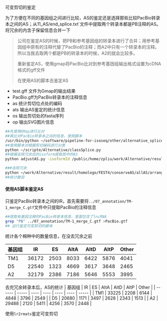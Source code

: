 可变剪切的鉴定

为了方便在不同的基因组之间进行比较，AS的鉴定还是选择那些比较PacBio转录本之间的AS；从11_AS/end_splice.txt`文件中提取两个转录本都是PB注释的AS。将冗余的内含子保留信息合并一下

> 公司在鉴定AS的时候，把PB和参考基因组的转录本进行了合并；用参考基因组中原有的注释代替了PacBio的注释；而A2中只有一个转录本的注释。所以当我去取两个都是PB的转录本的时候，A2的就会比较多。
>
> 重新鉴定AS，使用gmap将PacBio比对到参考基因组输出格式设置为cDNA格式的gff文件
>
> 在使用AS的脚本去鉴定AS

+ test.gff 文件为Gmap的输出结果
+ PacBio.gff为PacBio转录本的注释信息
+ as  统计剪切位点处的编码
+ ats  输出AS鉴定的统计信息
+ os 输出剪切处的fasta序列
+ op 输出SVG图片信息

```bash
##先使用GMap进行比对
##再比对PacBio转录本之间的信息，使用脚本
/usr/bin/python ~/software/pipeline-for-isoseq/other/alternative_splice.py -i ./test.gff -g ./PacBio.gtf  -f ~/work/Alternative/data/Ghirsutum_genome_HAU_v1.0/Ghirsutum_genome_HAU_v1.0.fasta -as -ats T -os  -t exon   -op -o /public/home/zpliu/work/Alternative/result/Gh_result/CO31_32_result/11_AS/alter_splice
##使用脚本对根据剪切编码进行分类
python ~/scripte/Alternative/classSplice.py
##根据去除冗余后的isoform提取其中的AS
python adjustAS.py -isoformId /public/home/zpliu/work/Alternative/result/homologo/FEST5/isoform/cdHit/A2_merge_isoform  -AS alter_splice2/111  -o test
```

```bash
###去除冗余
python ~/work/Alternative/result/homologo/FEST4/conserveAS/allAS/arrangeAS.py  -h
##统计数目
```

#### 使用AS脚本鉴定AS

只鉴定PacBio转录本之间的IR，首先需要将`../07_annotation/TM-1_merge_C.gtf`文件中只提取PacBio的注释信息

```bash
##提取有基因注释的PacBio转录本信息，里面包含了lncRNA
grep "PB" ../07_annotation/TM-1_merge_C.gtf >PacBio.gtf
## 运行鉴定可变剪切的脚本
```

统计各个棉种中的数量信息，在没去冗余之前

| 基因组 | IR    | ES   | AltA | AltD | AltP | Other |
| ------ | ----- | ---- | ---- | ---- | ---- | ----- |
| TM1    | 36172 | 2503 | 8033 | 6422 | 5876 | 4041  |
| D5     | 22540 | 1323 | 4669 | 3617 | 3648 | 2465  |
| A2     | 32179 | 2386 | 7186 | 5646 | 5553 | 3995  |

去完冗余转录本后，AS的统计
| 基因组 | IR    | ES   | AltA | AltD | AltP | Other |
| ------ | ----- | ---- | ---- | ---- | ---- | ----- |
| TM1    | 33225 | 2208 | 6144 | 4848 | 3796 | 2549  |
| D5     | 20680 | 1171 | 3497 | 2628 | 2343 | 1513  |
| A2     | 29488 | 2120 | 5411 | 4256 | 3570 | 2448  |



使用`lr2rmats`鉴定可变剪切

